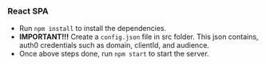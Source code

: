### React SPA

- Run `npm install` to install the dependencies.
- **IMPORTANT!!!** Create a `config.json` file in src folder. This json contains, auth0 credentials such as domain, clientId, and audience.
- Once above steps done, run `npm start` to start the server.
